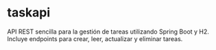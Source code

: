 # taskapi
API REST sencilla para la gestión de tareas utilizando Spring Boot y H2. Incluye endpoints para crear, leer, actualizar y eliminar tareas.

